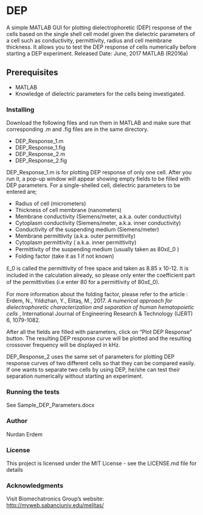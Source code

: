 # DEP
A simple MATLAB GUI for plotting dielectrophoretic (DEP) response of the cells based on the single shell cell model given the dielectric parameters of a cell such as conductivity, permittivity, radius and cell membrane thickness. It allows you to test the DEP response of cells numerically before starting a DEP experiment. 
Released Date: June, 2017 MATLAB (R2016a)

## Prerequisites
* MATLAB 
* Knowledge of dielectric parameters for the cells being investigated.

### Installing
Download the following files and run them in MATLAB and make sure that corresponding .m and .fig files are in the same directory. 
*	DEP_Response_1.m 
*	DEP_Response_1.fig
*	DEP_Response_2.m
*	DEP_Response_2.fig

DEP_Response_1.m is for plotting DEP response of only one cell. After you run it, a pop-up window will appear showing empty fields to be filled with DEP parameters. 
For a single-shelled cell, dielectric parameters to be entered are;
*	Radius of cell (micrometers)
*	Thickness of cell membrane (nanometers)
*	Membrane conductivity (Siemens/meter, a.k.a. outer conductivity) 
*	Cytoplasm conductivity (Siemens/meter, a.k.a. inner conductivity)
*	Conductivity of the suspending medium (Siemens/meter)
*	Membrane permittivity (a.k.a. outer permittivity) 
*	Cytoplasm permittivity ( a.k.a. inner permittivity)
*	Permittivity of the suspending medium (usually taken as 80xℇ_0 )
*	Folding factor (take it as 1 if not known)


ℇ_0  is called the permittivity of free space and taken as 8.85 x 10-12. It is included in the calculation already, so please only enter the coefficient part of the permittivities (i.e enter 80 for a permittivity of 80xℇ_0). 

For more information about the folding factor, please refer to the article : Erdem, N., Yıldızhan, Y., Elitaş, M., 2017. *A numerical approach for dielectrophoretic characterization and separation of human hematopoietic cells* , International Journal of Engineering Research & Technology (IJERT) 6, 1079-1082.

After all the fields are filled with parameters, click on “Plot DEP Response” button.
The resulting DEP response curve will be plotted and the resulting crossover frequency will be displayed in kHz. 
 
DEP_Response_2 uses the same set of parameters for plotting DEP response curves of two different cells so that they can be compared easily. If one wants to separate two cells by using DEP, he/she can test their separation numerically without starting an experiment. 
### Running the tests
See Sample_DEP_Parameters.docx 
### Author
Nurdan Erdem 
### License
This project is licensed under the MIT License - see the LICENSE.md file for details
### Acknowledgments
Visit Biomechatronics Group’s website: http://myweb.sabanciuniv.edu/melitas/


